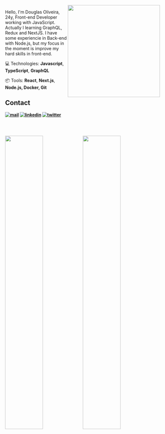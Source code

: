 <img align="right" width="300" src="https://i2.wp.com/allhtaccess.info/wp-content/uploads/2018/03/programming.gif?fit=1281%2C716&ssl=1" />
<p align="left">
 Hello, I'm Douglas Oliveira, 24y, Front-end Developer working with JavaScript. Actually I learning GraphQL, Redux and NextJS. I have some experiencie in Back-end with Node.js, but my focus in the moment is improve my hard skills in front-end. 
</p>
 
 <p align="left">
💻 Technologies:
 <b>Javascript</b>,
 <b>TypeScript</b>,
 <b>GraphQL</b>
</p>
 
<p align="left">
 📦 Tools:
 <b>React</b>,
 <b>Next.js</b>,
 <b>Node.js<b/>,
 <b>Docker</b>,
 <b>Git</b>
</p>

## Contact
[![mail](https://img.shields.io/badge/mail-333?style=for-the-badge&logo=mail&logoColor=white)](mailto:douglaspo_97@outlook.com)
[![linkedin](https://img.shields.io/badge/linkedin-0A66C2?style=for-the-badge&logo=linkedin&logoColor=white)](https://www.linkedin.com/in/d0ugui/)
[![twitter](https://img.shields.io/badge/twitter-1DA1F2?style=for-the-badge&logo=twitter&logoColor=white)](https://twitter.com/d0ugui_)

## 

<br/>
<p align="left">
   <img width="49.5%" src="https://github-readme-stats.vercel.app/api?username=d0ugui&show_icons=true&theme=gruvbox&hide_border=true" />
    <img width="49.5%" src="https://github-readme-streak-stats.herokuapp.com/?user=d0ugui&theme=gruvbox&hide_border=true" />
  </a>
</p>
<br>
